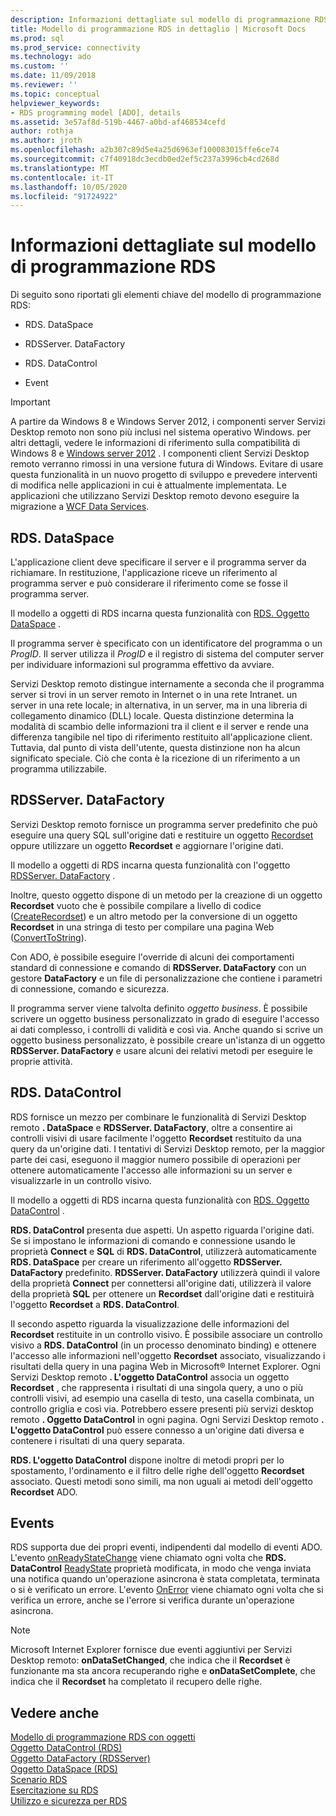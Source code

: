 ```yaml
---
description: Informazioni dettagliate sul modello di programmazione RDS
title: Modello di programmazione RDS in dettaglio | Microsoft Docs
ms.prod: sql
ms.prod_service: connectivity
ms.technology: ado
ms.custom: ''
ms.date: 11/09/2018
ms.reviewer: ''
ms.topic: conceptual
helpviewer_keywords:
- RDS programming model [ADO], details
ms.assetid: 3e57af8d-519b-4467-a0bd-af468534cefd
author: rothja
ms.author: jroth
ms.openlocfilehash: a2b307c89d5e4a25d6963ef100083015ffe6ce74
ms.sourcegitcommit: c7f40918dc3ecdb0ed2ef5c237a3996cb4cd268d
ms.translationtype: MT
ms.contentlocale: it-IT
ms.lasthandoff: 10/05/2020
ms.locfileid: "91724922"
---
```

# <a name="rds-programming-model-in-detail"></a>Informazioni dettagliate sul modello di programmazione RDS
Di seguito sono riportati gli elementi chiave del modello di programmazione RDS:  
  
-   RDS. DataSpace  
  
-   RDSServer. DataFactory  
  
-   RDS. DataControl  
  
-   Event  
  
> [!IMPORTANT]
>  A partire da Windows 8 e Windows Server 2012, i componenti server Servizi Desktop remoto non sono più inclusi nel sistema operativo Windows. per altri dettagli, vedere le informazioni di riferimento sulla compatibilità di Windows 8 e [Windows server 2012](https://www.microsoft.com/download/details.aspx?id=27416) . I componenti client Servizi Desktop remoto verranno rimossi in una versione futura di Windows. Evitare di usare questa funzionalità in un nuovo progetto di sviluppo e prevedere interventi di modifica nelle applicazioni in cui è attualmente implementata. Le applicazioni che utilizzano Servizi Desktop remoto devono eseguire la migrazione a [WCF Data Services](/dotnet/framework/wcf/).  
  
## <a name="rdsdataspace"></a>RDS. DataSpace  
 L'applicazione client deve specificare il server e il programma server da richiamare. In restituzione, l'applicazione riceve un riferimento al programma server e può considerare il riferimento come se fosse il programma server.  
  
 Il modello a oggetti di RDS incarna questa funzionalità con [RDS. Oggetto DataSpace](../../reference/rds-api/dataspace-object-rds.md) .  
  
 Il programma server è specificato con un identificatore del programma o un *ProgID*. Il server utilizza il *ProgID* e il registro di sistema del computer server per individuare informazioni sul programma effettivo da avviare.  
  
 Servizi Desktop remoto distingue internamente a seconda che il programma server si trovi in un server remoto in Internet o in una rete Intranet. un server in una rete locale; in alternativa, in un server, ma in una libreria di collegamento dinamico (DLL) locale. Questa distinzione determina la modalità di scambio delle informazioni tra il client e il server e rende una differenza tangibile nel tipo di riferimento restituito all'applicazione client. Tuttavia, dal punto di vista dell'utente, questa distinzione non ha alcun significato speciale. Ciò che conta è la ricezione di un riferimento a un programma utilizzabile.  
  
## <a name="rdsserverdatafactory"></a>RDSServer. DataFactory  
 Servizi Desktop remoto fornisce un programma server predefinito che può eseguire una query SQL sull'origine dati e restituire un oggetto [Recordset](../../reference/ado-api/recordset-object-ado.md) oppure utilizzare un oggetto **Recordset** e aggiornare l'origine dati.  
  
 Il modello a oggetti di RDS incarna questa funzionalità con l'oggetto [RDSServer. DataFactory](../../reference/rds-api/datafactory-object-rdsserver.md) .  
  
 Inoltre, questo oggetto dispone di un metodo per la creazione di un oggetto **Recordset** vuoto che è possibile compilare a livello di codice ([CreateRecordset](../../reference/rds-api/createrecordset-method-rds.md)) e un altro metodo per la conversione di un oggetto **Recordset** in una stringa di testo per compilare una pagina Web ([ConvertToString](../../reference/rds-api/converttostring-method-rds.md)).  
  
 Con ADO, è possibile eseguire l'override di alcuni dei comportamenti standard di connessione e comando di **RDSServer. DataFactory** con un gestore **DataFactory** e un file di personalizzazione che contiene i parametri di connessione, comando e sicurezza.  
  
 Il programma server viene talvolta definito *oggetto business*. È possibile scrivere un oggetto business personalizzato in grado di eseguire l'accesso ai dati complesso, i controlli di validità e così via. Anche quando si scrive un oggetto business personalizzato, è possibile creare un'istanza di un oggetto **RDSServer. DataFactory** e usare alcuni dei relativi metodi per eseguire le proprie attività.  
  
## <a name="rdsdatacontrol"></a>RDS. DataControl  
 RDS fornisce un mezzo per combinare le funzionalità di Servizi Desktop remoto **. DataSpace** e **RDSServer. DataFactory**, oltre a consentire ai controlli visivi di usare facilmente l'oggetto **Recordset** restituito da una query da un'origine dati. I tentativi di Servizi Desktop remoto, per la maggior parte dei casi, eseguono il maggior numero possibile di operazioni per ottenere automaticamente l'accesso alle informazioni su un server e visualizzarle in un controllo visivo.  
  
 Il modello a oggetti di RDS incarna questa funzionalità con [RDS. Oggetto DataControl](../../reference/rds-api/datacontrol-object-rds.md) .  
  
 **RDS. DataControl** presenta due aspetti. Un aspetto riguarda l'origine dati. Se si impostano le informazioni di comando e connessione usando le proprietà **Connect** e **SQL** di **RDS. DataControl**, utilizzerà automaticamente **RDS. DataSpace** per creare un riferimento all'oggetto **RDSServer. DataFactory** predefinito. **RDSServer. DataFactory** utilizzerà quindi il valore della proprietà **Connect** per connettersi all'origine dati, utilizzerà il valore della proprietà **SQL** per ottenere un **Recordset** dall'origine dati e restituirà l'oggetto **Recordset** a **RDS. DataControl**.  
  
 Il secondo aspetto riguarda la visualizzazione delle informazioni del **Recordset** restituite in un controllo visivo. È possibile associare un controllo visivo a **RDS. DataControl** (in un processo denominato binding) e ottenere l'accesso alle informazioni nell'oggetto **Recordset** associato, visualizzando i risultati della query in una pagina Web in Microsoft® Internet Explorer. Ogni Servizi Desktop remoto **. L'oggetto DataControl** associa un oggetto **Recordset** , che rappresenta i risultati di una singola query, a uno o più controlli visivi, ad esempio una casella di testo, una casella combinata, un controllo griglia e così via. Potrebbero essere presenti più servizi desktop remoto **. Oggetto DataControl** in ogni pagina. Ogni Servizi Desktop remoto **. L'oggetto DataControl** può essere connesso a un'origine dati diversa e contenere i risultati di una query separata.  
  
 **RDS. L'oggetto DataControl** dispone inoltre di metodi propri per lo spostamento, l'ordinamento e il filtro delle righe dell'oggetto **Recordset** associato. Questi metodi sono simili, ma non uguali ai metodi dell'oggetto **Recordset** ADO.  
  
## <a name="events"></a>Events  
 RDS supporta due dei propri eventi, indipendenti dal modello di eventi ADO. L'evento [onReadyStateChange](../../reference/rds-api/onreadystatechange-event-rds.md) viene chiamato ogni volta che **RDS. DataControl** [ReadyState](../../reference/rds-api/readystate-property-rds.md) proprietà modificata, in modo che venga inviata una notifica quando un'operazione asincrona è stata completata, terminata o si è verificato un errore. L'evento [OnError](../../reference/rds-api/onerror-event-rds.md) viene chiamato ogni volta che si verifica un errore, anche se l'errore si verifica durante un'operazione asincrona.  
  
> [!NOTE]
>  Microsoft Internet Explorer fornisce due eventi aggiuntivi per Servizi Desktop remoto: **onDataSetChanged**, che indica che il **Recordset** è funzionante ma sta ancora recuperando righe e **onDataSetComplete**, che indica che il **Recordset** ha completato il recupero delle righe.  
  
## <a name="see-also"></a>Vedere anche  
 [Modello di programmazione RDS con oggetti](./rds-programming-model-with-objects.md)   
 [Oggetto DataControl (RDS)](../../reference/rds-api/datacontrol-object-rds.md)   
 [Oggetto DataFactory (RDSServer)](../../reference/rds-api/datafactory-object-rdsserver.md)   
 [Oggetto DataSpace (RDS)](../../reference/rds-api/dataspace-object-rds.md)   
 [Scenario RDS](./rds-scenario.md)   
 [Esercitazione su RDS](./rds-tutorial.md)   
 [Utilizzo e sicurezza per RDS](./rds-usage-and-security.md)